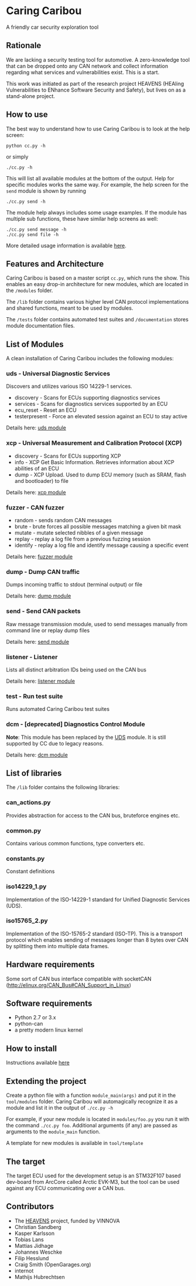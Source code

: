 # Caring Caribou
A friendly car security exploration tool

## Rationale
We are lacking a security testing tool for automotive. A zero-knowledge tool that can be dropped onto any CAN network and collect information regarding what services and vulnerabilities exist. This is a start.

This work was initiated as part of the research project HEAVENS (HEAling Vulnerabilities to ENhance Software Security and Safety), but lives on as a stand-alone project.

## How to use
The best way to understand how to use Caring Caribou is to look at the help screen:

    python cc.py -h

or simply

    ./cc.py -h

This will list all available modules at the bottom of the output. Help for specific modules works the same way. For example, the help screen for the `send` module is shown by running

    ./cc.py send -h

The module help always includes some usage examples. If the module has multiple sub functions, these have similar help screens as well:

    ./cc.py send message -h
    ./cc.py send file -h

More detailed usage information is available [here](https://github.com/CaringCaribou/caringcaribou/blob/master/documentation/howtouse.md).

## Features and Architecture
Caring Caribou is based on a master script `cc.py`, which runs the show. This enables an easy drop-in architecture for new modules, which are located in the `/modules` folder.

The `/lib` folder contains various higher level CAN protocol implementations and shared functions, meant to be used by modules.

The `/tests` folder contains automated test suites and `/documentation` stores module documentation files.

## List of Modules
A clean installation of Caring Caribou includes the following modules:

### uds - Universal Diagnostic Services
Discovers and utilizes various ISO 14229-1 services.
- discovery - Scans for ECUs supporting diagnostics services
- services - Scans for diagnostics services supported by an ECU
- ecu_reset - Reset an ECU
- testerpresent - Force an elevated session against an ECU to stay active

Details here: [uds module](documentation/uds.md)

### xcp - Universal Measurement and Calibration Protocol (XCP)
- discovery - Scans for ECUs supporting XCP
- info - XCP Get Basic Information. Retrieves information about XCP abilities of an ECU
- dump - XCP Upload. Used to dump ECU memory (such as SRAM, flash and bootloader) to file 

Details here: [xcp module](documentation/xcp.md)

### fuzzer - CAN fuzzer
- random - sends random CAN messages
- brute - brute forces all possible messages matching a given bit mask
- mutate - mutate selected nibbles of a given message
- replay - replay a log file from a previous fuzzing session
- identify - replay a log file and identify message causing a specific event

Details here: [fuzzer module](documentation/fuzzer.md)

### dump - Dump CAN traffic
Dumps incoming traffic to stdout (terminal output) or file

Details here: [dump module](documentation/dump.md)

### send - Send CAN packets
Raw message transmission module, used to send messages manually from command line or replay dump files

Details here:  [send module](documentation/send.md)

### listener - Listener
Lists all distinct arbitration IDs being used on the CAN bus

Details here: [listener module](documentation/listener.md)

### test - Run test suite
Runs automated Caring Caribou test suites

### dcm - [deprecated] Diagnostics Control Module
**Note**: This module has been replaced by the [UDS](documentation/uds.md) module. It is still supported by CC due to legacy reasons.

Details here: [dcm module](documentation/dcm.md)

## List of libraries
The `/lib` folder contains the following libraries:

### can_actions.py
Provides abstraction for access to the CAN bus, bruteforce engines etc.

### common.py
Contains various common functions, type converters etc.

### constants.py
Constant definitions

### iso14229_1.py
Implementation of the ISO-14229-1 standard for Unified Diagnostic Services (UDS).

### iso15765_2.py
Implementation of the ISO-15765-2 standard (ISO-TP). This is a transport protocol which enables sending of messages longer than 8 bytes over CAN by splitting them into multiple data frames.

## Hardware requirements
Some sort of CAN bus interface compatible with socketCAN (http://elinux.org/CAN_Bus#CAN_Support_in_Linux)

## Software requirements
- Python 2.7 or 3.x
- python-can
- a pretty modern linux kernel

## How to install
Instructions available [here](documentation/howtoinstall.md)

## Extending the project
Create a python file with a function `module_main(args)` and put it in the ```tool/modules``` folder. Caring Caribou will automagically recognize it as a module and list it in the output of `./cc.py -h`

For example, if your new module is located in `modules/foo.py` you run it with the command `./cc.py foo`. Additional arguments (if any) are passed as arguments to the `module_main` function.

A template for new modules is available in `tool/template`

## The target
The target ECU used for the development setup is an STM32F107 based dev-board from ArcCore called Arctic EVK-M3, but the tool can be used against any ECU communicating over a CAN bus.

## Contributors
* The [HEAVENS](https://www.vinnova.se/en/p/heavens-healing-vulnerabilities-to-enhance-software-security-and-safety/) project, funded by VINNOVA
* Christian Sandberg
* Kasper Karlsson
* Tobias Lans
* Mattias Jidhage
* Johannes Weschke
* Filip Hesslund
* Craig Smith (OpenGarages.org)
* internot
* Mathijs Hubrechtsen
